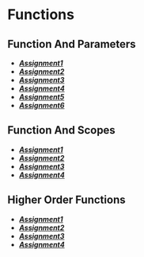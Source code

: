 # Functions

## Function And Parameters

- ***[Assignment1](./assignment1/)***
- ***[Assignment2](./assignment2/)***
- ***[Assignment3](./assignment3/)***
- ***[Assignment4](./assignment4/)***
- ***[Assignment5](./assignment5/)***
- ***[Assignment6](./assignment6/)***

## Function And Scopes

- ***[Assignment1](./assignment7/)***
- ***[Assignment2](./assignment8/)***
- ***[Assignment3](./assignment9/)***
- ***[Assignment4](./assignment10/)***

## Higher Order Functions

- ***[Assignment1](./assignment11/)***
- ***[Assignment2](./assignment12/)***
- ***[Assignment3](./assignment13/)***
- ***[Assignment4](./assignment14/)***
